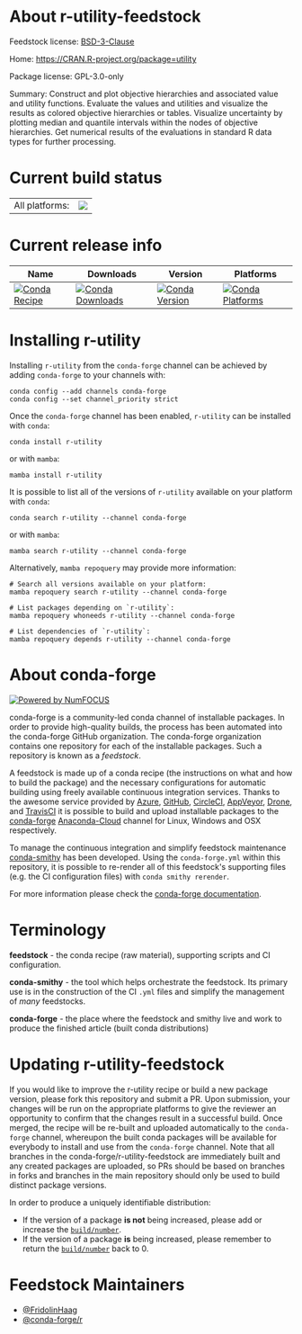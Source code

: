 About r-utility-feedstock
=========================

Feedstock license: [BSD-3-Clause](https://github.com/conda-forge/r-utility-feedstock/blob/main/LICENSE.txt)

Home: https://CRAN.R-project.org/package=utility

Package license: GPL-3.0-only

Summary: Construct and plot objective hierarchies and associated value and utility functions. Evaluate the values and utilities and visualize the results as colored objective hierarchies or tables. Visualize uncertainty by plotting median and quantile intervals within the nodes of objective hierarchies. Get numerical results of the evaluations in standard R data types for further processing.

Current build status
====================


<table><tr><td>All platforms:</td>
    <td>
      <a href="https://dev.azure.com/conda-forge/feedstock-builds/_build/latest?definitionId=16433&branchName=main">
        <img src="https://dev.azure.com/conda-forge/feedstock-builds/_apis/build/status/r-utility-feedstock?branchName=main">
      </a>
    </td>
  </tr>
</table>

Current release info
====================

| Name | Downloads | Version | Platforms |
| --- | --- | --- | --- |
| [![Conda Recipe](https://img.shields.io/badge/recipe-r--utility-green.svg)](https://anaconda.org/conda-forge/r-utility) | [![Conda Downloads](https://img.shields.io/conda/dn/conda-forge/r-utility.svg)](https://anaconda.org/conda-forge/r-utility) | [![Conda Version](https://img.shields.io/conda/vn/conda-forge/r-utility.svg)](https://anaconda.org/conda-forge/r-utility) | [![Conda Platforms](https://img.shields.io/conda/pn/conda-forge/r-utility.svg)](https://anaconda.org/conda-forge/r-utility) |

Installing r-utility
====================

Installing `r-utility` from the `conda-forge` channel can be achieved by adding `conda-forge` to your channels with:

```
conda config --add channels conda-forge
conda config --set channel_priority strict
```

Once the `conda-forge` channel has been enabled, `r-utility` can be installed with `conda`:

```
conda install r-utility
```

or with `mamba`:

```
mamba install r-utility
```

It is possible to list all of the versions of `r-utility` available on your platform with `conda`:

```
conda search r-utility --channel conda-forge
```

or with `mamba`:

```
mamba search r-utility --channel conda-forge
```

Alternatively, `mamba repoquery` may provide more information:

```
# Search all versions available on your platform:
mamba repoquery search r-utility --channel conda-forge

# List packages depending on `r-utility`:
mamba repoquery whoneeds r-utility --channel conda-forge

# List dependencies of `r-utility`:
mamba repoquery depends r-utility --channel conda-forge
```


About conda-forge
=================

[![Powered by
NumFOCUS](https://img.shields.io/badge/powered%20by-NumFOCUS-orange.svg?style=flat&colorA=E1523D&colorB=007D8A)](https://numfocus.org)

conda-forge is a community-led conda channel of installable packages.
In order to provide high-quality builds, the process has been automated into the
conda-forge GitHub organization. The conda-forge organization contains one repository
for each of the installable packages. Such a repository is known as a *feedstock*.

A feedstock is made up of a conda recipe (the instructions on what and how to build
the package) and the necessary configurations for automatic building using freely
available continuous integration services. Thanks to the awesome service provided by
[Azure](https://azure.microsoft.com/en-us/services/devops/), [GitHub](https://github.com/),
[CircleCI](https://circleci.com/), [AppVeyor](https://www.appveyor.com/),
[Drone](https://cloud.drone.io/welcome), and [TravisCI](https://travis-ci.com/)
it is possible to build and upload installable packages to the
[conda-forge](https://anaconda.org/conda-forge) [Anaconda-Cloud](https://anaconda.org/)
channel for Linux, Windows and OSX respectively.

To manage the continuous integration and simplify feedstock maintenance
[conda-smithy](https://github.com/conda-forge/conda-smithy) has been developed.
Using the ``conda-forge.yml`` within this repository, it is possible to re-render all of
this feedstock's supporting files (e.g. the CI configuration files) with ``conda smithy rerender``.

For more information please check the [conda-forge documentation](https://conda-forge.org/docs/).

Terminology
===========

**feedstock** - the conda recipe (raw material), supporting scripts and CI configuration.

**conda-smithy** - the tool which helps orchestrate the feedstock.
                   Its primary use is in the construction of the CI ``.yml`` files
                   and simplify the management of *many* feedstocks.

**conda-forge** - the place where the feedstock and smithy live and work to
                  produce the finished article (built conda distributions)


Updating r-utility-feedstock
============================

If you would like to improve the r-utility recipe or build a new
package version, please fork this repository and submit a PR. Upon submission,
your changes will be run on the appropriate platforms to give the reviewer an
opportunity to confirm that the changes result in a successful build. Once
merged, the recipe will be re-built and uploaded automatically to the
`conda-forge` channel, whereupon the built conda packages will be available for
everybody to install and use from the `conda-forge` channel.
Note that all branches in the conda-forge/r-utility-feedstock are
immediately built and any created packages are uploaded, so PRs should be based
on branches in forks and branches in the main repository should only be used to
build distinct package versions.

In order to produce a uniquely identifiable distribution:
 * If the version of a package **is not** being increased, please add or increase
   the [``build/number``](https://docs.conda.io/projects/conda-build/en/latest/resources/define-metadata.html#build-number-and-string).
 * If the version of a package **is** being increased, please remember to return
   the [``build/number``](https://docs.conda.io/projects/conda-build/en/latest/resources/define-metadata.html#build-number-and-string)
   back to 0.

Feedstock Maintainers
=====================

* [@FridolinHaag](https://github.com/FridolinHaag/)
* [@conda-forge/r](https://github.com/conda-forge/r/)

